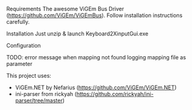 Requirements
The awesome ViGEm Bus Driver (https://github.com/ViGEm/ViGEmBus). Follow installation instructions carefully.

Installation
Just unzip & launch Keyboard2XinputGui.exe

Configuration


TODO: 
error message when mapping not found
logging
mapping file as parameter

This project uses:
 * ViGEm.NET by Nefarius (https://github.com/ViGEm/ViGEm.NET)
 * ini-parser from rickyah (https://github.com/rickyah/ini-parser/tree/master)
